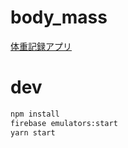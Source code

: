 # body_mass

[体重記録アプリ](https://body-mass-c8b99.web.app/)

# dev

```bash
npm install
firebase emulators:start
yarn start
```
